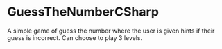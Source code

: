 # GuessTheNumberCSharp
A simple game of guess the number where the user is given hints if their guess is incorrect. Can choose to play 3 levels.

